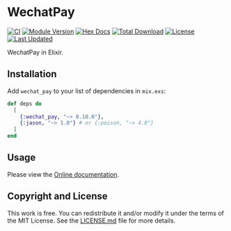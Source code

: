 # WechatPay

[![CI](https://github.com/elixir-wechat/wechat_pay/workflows/CI/badge.svg?branch=master)](https://github.com/elixir-wechat/wechat_pay/actions?query=workflow%3ACI)
[![Module Version](https://img.shields.io/hexpm/v/wechat_pay.svg)](https://hex.pm/packages/wechat_pay)
[![Hex Docs](https://img.shields.io/badge/hex-docs-lightgreen.svg)](https://hexdocs.pm/wechat_pay/)
[![Total Download](https://img.shields.io/hexpm/dt/wechat_pay.svg)](https://hex.pm/packages/wechat_pay)
[![License](https://img.shields.io/hexpm/l/wechat_pay.svg)](https://github.com/elixir-wechat/wechat_pay/blob/master/LICENSE.md)
[![Last Updated](https://img.shields.io/github/last-commit/elixir-wechat/wechat_pay.svg)](https://github.com/elixir-wechat/wechat_pay/commits/master)

WechatPay in Elixir.

## Installation

Add `wechat_pay` to your list of dependencies in `mix.exs`:

```elixir
def deps do
  [
    {:wechat_pay, "~> 0.10.0"},
    {:jason, "~> 1.0"} # or {:poison, "~> 4.0"}
  ]
end
```

## Usage

Please view the [Online documentation](https://hexdocs.pm/wechat_pay).

## Copyright and License

This work is free. You can redistribute it and/or modify it under the
terms of the MIT License. See the [LICENSE.md](./LICENSE.md) file for more details.
